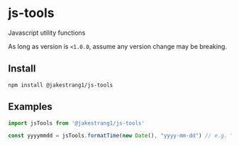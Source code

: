 # js-tools
Javascript utility functions

As long as version is `<1.0.0`, assume any version change may be breaking.

## Install

`npm install @jakestrang1/js-tools`

## Examples

```js
import jsTools from '@jakestrang1/js-tools'

const yyyymmdd = jsTools.formatTime(new Date(), "yyyy-mm-dd") // e.g. "2025-01-01"
```


